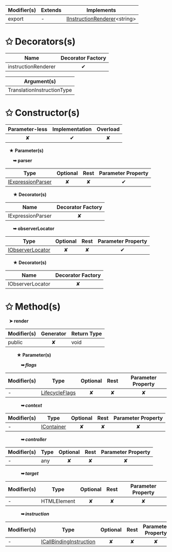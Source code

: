 | Modifier(s)                            | Extends                      | Implements                                    |
|----------------------------------------|------------------------------|-----------------------------------------------|
| export | - | [IInstructionRenderer](/runtime/interface/rendering-engine/iinstructionrenderer)&lt;string&gt; |

# &#10025; Decorators(s)

| Name                                | Decorator Factory                        |
|-------------------------------------|:----------------------------------------:|
| instructionRenderer | ✔  |

| Argument(s)                                           |
|-------------------------------------------------------|
| TranslationInstructionType  |

# &#10025; Constructor(s)

| Parameter-less                         | Implementation                          | Overload                          |
|:--------------------------------------:|:---------------------------------------:|:---------------------------------:|
| ✘ | ✔ | ✘ |

&nbsp;&nbsp; **&#9733; Parameter(s)**

&nbsp;&nbsp;&nbsp;&nbsp;&nbsp; **&#10149; parser**

| Type                        | Optional                           | Rest                          | Parameter Property                          |
|-----------------------------|:----------------------------------:|:-----------------------------:|:-------------------------------------------:|
| [IExpressionParser](/runtime/binding/interface/expression-parser/iexpressionparser) | ✘  | ✘ | ✔ |

&nbsp;&nbsp;&nbsp;&nbsp;&nbsp; **&#9733; Decorator(s)**

| Name                                | Decorator Factory                        |
|-------------------------------------|:----------------------------------------:|
| IExpressionParser | ✘  |

&nbsp;&nbsp;&nbsp;&nbsp;&nbsp; **&#10149; observerLocator**

| Type                        | Optional                           | Rest                          | Parameter Property                          |
|-----------------------------|:----------------------------------:|:-----------------------------:|:-------------------------------------------:|
| [IObserverLocator](/runtime/observation/interface/observer-locator/iobserverlocator) | ✘  | ✘ | ✔ |

&nbsp;&nbsp;&nbsp;&nbsp;&nbsp; **&#9733; Decorator(s)**

| Name                                | Decorator Factory                        |
|-------------------------------------|:----------------------------------------:|
| IObserverLocator | ✘  |

# &#10025; Method(s)

&nbsp;&nbsp; **&#10148; render**

| Modifier(s)                              | Generator                          | Return Type                       |
|------------------------------------------|:----------------------------------:|-----------------------------------|
| public | ✘ | void |

&nbsp;&nbsp;&nbsp;&nbsp;&nbsp;&nbsp;&nbsp;&nbsp; **&#9733; Parameter(s)**

&nbsp;&nbsp;&nbsp;&nbsp;&nbsp;&nbsp;&nbsp;&nbsp;&nbsp;&nbsp;&nbsp; _**&#10149; flags**_

| Modifier(s)                              | Type                        | Optional                           | Rest                          | Parameter Property                          |
|------------------------------------------|-----------------------------|:----------------------------------:|:-----------------------------:|:-------------------------------------------:|
| - | [LifecycleFlags](/runtime/enum/flags/lifecycleflags) | ✘  | ✘ | ✘ |

&nbsp;&nbsp;&nbsp;&nbsp;&nbsp;&nbsp;&nbsp;&nbsp;&nbsp;&nbsp;&nbsp; _**&#10149; context**_

| Modifier(s)                              | Type                        | Optional                           | Rest                          | Parameter Property                          |
|------------------------------------------|-----------------------------|:----------------------------------:|:-----------------------------:|:-------------------------------------------:|
| - | [IContainer](/kernel/interface/di/icontainer) | ✘  | ✘ | ✘ |

&nbsp;&nbsp;&nbsp;&nbsp;&nbsp;&nbsp;&nbsp;&nbsp;&nbsp;&nbsp;&nbsp; _**&#10149; controller**_

| Modifier(s)                              | Type                        | Optional                           | Rest                          | Parameter Property                          |
|------------------------------------------|-----------------------------|:----------------------------------:|:-----------------------------:|:-------------------------------------------:|
| - | any | ✘  | ✘ | ✘ |

&nbsp;&nbsp;&nbsp;&nbsp;&nbsp;&nbsp;&nbsp;&nbsp;&nbsp;&nbsp;&nbsp; _**&#10149; target**_

| Modifier(s)                              | Type                        | Optional                           | Rest                          | Parameter Property                          |
|------------------------------------------|-----------------------------|:----------------------------------:|:-----------------------------:|:-------------------------------------------:|
| - | HTMLElement | ✘  | ✘ | ✘ |

&nbsp;&nbsp;&nbsp;&nbsp;&nbsp;&nbsp;&nbsp;&nbsp;&nbsp;&nbsp;&nbsp; _**&#10149; instruction**_

| Modifier(s)                              | Type                        | Optional                           | Rest                          | Parameter Property                          |
|------------------------------------------|-----------------------------|:----------------------------------:|:-----------------------------:|:-------------------------------------------:|
| - | [ICallBindingInstruction](/runtime/interface/definitions/icallbindinginstruction) | ✘  | ✘ | ✘ |